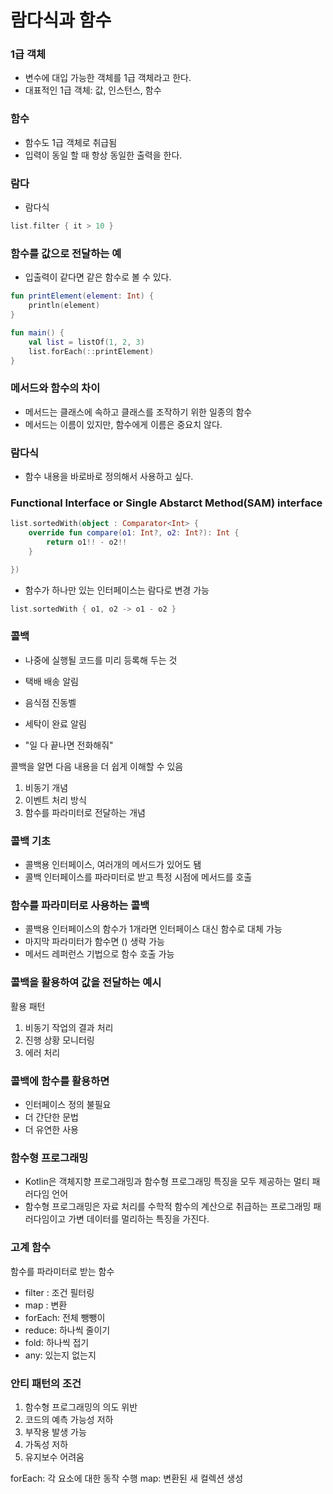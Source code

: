 # 람다식과 함수

### 1급 객체

- 변수에 대입 가능한 객체를 1급 객체라고 한다.
- 대표적인 1급 객체: 값, 인스턴스, 함수

### 함수

- 함수도 1급 객체로 취급됨
- 입력이 동일 할 때 항상 동일한 출력을 한다.

### 람다

- 람다식

```kotlin
list.filter { it > 10 }
```

### 함수를 값으로 전달하는 예

- 입출력이 같다면 같은 함수로 볼 수 있다.

```kotlin
fun printElement(element: Int) {
    println(element)
}

fun main() {
    val list = listOf(1, 2, 3)
    list.forEach(::printElement)
}
```

### 메서드와 함수의 차이

- 메서드는 클래스에 속하고 클래스를 조작하기 위한 일종의 함수
- 메서드는 이름이 있지만, 함수에게 이름은 중요치 않다.

### 람다식

- 함수 내용을 바로바로 정의해서 사용하고 싶다.

### Functional Interface or Single Abstarct Method(SAM) interface

```kotlin
list.sortedWith(object : Comparator<Int> {
    override fun compare(o1: Int?, o2: Int?): Int {
        return o1!! - o2!!
    }

})
```

- 함수가 하나만 있는 인터페이스는 람다로 변경 가능

```kotlin
list.sortedWith { o1, o2 -> o1 - o2 }
```


### 콜백 
- 나중에 실행될 코드를 미리 등록해 두는 것

- 택배 배송 알림
- 음식점 진동벨
- 세탁이 완료 알림
- "일 다 끝나면 전화해줘"

콜백을 알면 다음 내용을 더 쉽게 이해할 수 있음
1. 비동기 개념 
2. 이벤트 처리 방식
3. 함수를 파라미터로 전달하는 개념


### 콜백 기초 
- 콜백용 인터페이스, 여러개의 메서드가 있어도 됌
- 콜백 인터페이스를 파라미터로 받고 특정 시점에 메서드를 호출 

### 함수를 파라미터로 사용하는 콜백 
- 콜백용 인터페이스의 함수가 1개라면 인터페이스 대신 함수로 대체 가능
- 마지막 파라미터가 함수면 () 생략 가능
- 메서드 레퍼런스 기법으로 함수 호출 가능 

### 콜백을 활용하여 값을 전달하는 예시 
활용 패턴 

1. 비동기 작업의 결과 처리
2. 진행 상황 모니터링
3. 에러 처리 


### 콜백에 함수를 활용하면
- 인터페이스 정의 불필요
- 더 간단한 문법
- 더 유연한 사용 

### 함수형 프로그래밍
- Kotlin은 객체지향 프로그래밍과 함수형 프로그래밍 특징을 모두 제공하는 멀티 패러다임 언어 
- 함수형 프로그래밍은 자료 처리를 수학적 함수의 계산으로 취급하는 프로그래밍 패러다임이고 가변 데이터를 멀리하는 특징을 가진다. 


### 고계 함수 
함수를 파라미터로 받는 함수 
- filter : 조건 필터링
- map : 변환 
- forEach: 전체 뺑뺑이
- reduce: 하나씩 줄이기
- fold: 하나씩 접기
- any: 있는지 없는지 


### 안티 패턴의 조건 
1. 함수형 프로그래밍의 의도 위반
2. 코드의 예측 가능성 저하
3. 부작용 발생 가능
4. 가독성 저하 
5. 유지보수 어려움

forEach: 각 요소에 대한 동작 수행
map: 변환된 새 컬렉션 생성 








